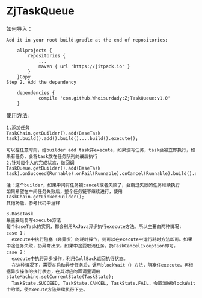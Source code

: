 # ZjTaskQueue


如何导入：


	Add it in your root build.gradle at the end of repositories:

    	allprojects {
    		repositories {
    			...
    			maven { url 'https://jitpack.io' }
    		}
    	}Copy
    Step 2. Add the dependency

    	dependencies {
    	        compile 'com.github.Whoisurdady:ZjTaskQueue:v1.0'
    	}


使用方法:

	1.添加任务
	TaskChain.getBuilder().add(BaseTask task).build().add().build()....build().execute();

	可以在任意时刻，给builder add task并execute，如果没有任务，task会被立即执行，如果有任务，会将task放在任务队列的最后执行
	2.针对每个人的完成状态，做回调
	TaskQueue.getBuilder().add(BaseTask task).onSucceed(Runnable).onFail(Runnable).onCancel(Runnable).build().execute();

	注：这个builder，如果中间有任务被cancel或者失败了，会跳过失败的任务继续执行
	如果希望在中间任务失败后，整个任务链不继续进行，使用 TaskChain.getLinkedBuilder();
	其他功能，参考代码中注释

	3.BaseTask
	最主要是复写execute方法
	每个BaseTask的实例，都会利用RxJava异步执行execute方法。所以主要由两种情况:
	case 1：
	  execute中执行阻塞（非异步）的耗时操作，则可以在execute中运行耗时方法即可。如果中途任务失败，扔异常出来。如果中途要取消任务，扔TaskCancelException即可。
	case 2：
	  execute中执行异步操作，利用CallBack返回执行状态。
	  在这种情况下，需要在启动异步任务后，调用blockWait（）方法，阻塞住execute，再根据异步操作的执行状态，在其对应的回调里调用stateMachine.setCurrentState(TaskState);
	  TaskState.SUCCEED, TaskState.CANCEL, TaskState.FAIL，会取消掉blockWait中的锁，使execute方法继续执行下去。
